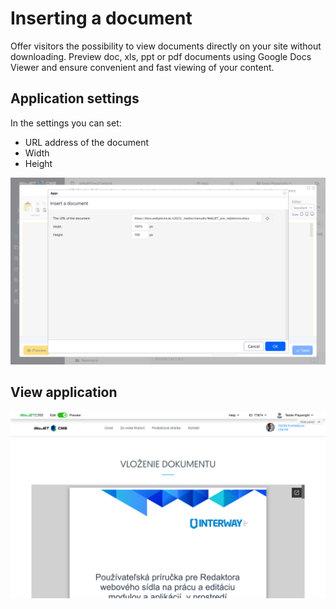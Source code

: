 # Inserting a document

Offer visitors the possibility to view documents directly on your site without downloading. Preview doc, xls, ppt or pdf documents using Google Docs Viewer and ensure convenient and fast viewing of your content.

## Application settings

In the settings you can set:
- URL address of the document
- Width
- Height

![](editor.png)

## View application

![](app-docsembed.png)
